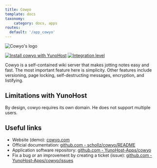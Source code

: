 ```yaml
---
title: Cowyo
template: docs
taxonomy:
    category: docs, apps
routes:
  default: '/app_cowyo'
---
```


![Cowyo's logo](image://cowyo_logo.png?height=80)

[![Install cowyo with YunoHost](https://install-app.yunohost.org/install-with-yunohost.png)](https://install-app.yunohost.org/?app=cowyo) [![Integration level](https://dash.yunohost.org/integration/cowyo.svg)](https://ci-apps.yunohost.org/ci/apps/cowyo/)

Cowyo is a self-contained wiki server that makes jotting notes easy and fast. The most important feature here is simplicity. Other features include versioning, page locking, self-destructing messages, encryption, and listifying.

## Limitations with YunoHost

By design, cowyo requires its own domain. He does not support multiple users.

## Useful links

+ Website (demo): [cowyo.com](https://cowyo.com)
+ Official documentation: [github.com - schollz/cowyo/README](https://github.com/schollz/cowyo/blob/master/README.md)
+ Application software repository: [github.com - YunoHost-Apps/cowyo](https://github.com/YunoHost-Apps/cowyo_ynh)
+ Fix a bug or an improvement by creating a ticket (issue): [github.com - YunoHost-Apps/cowyo/issues](https://github.com/YunoHost-Apps/cowyo_ynh/issues)
